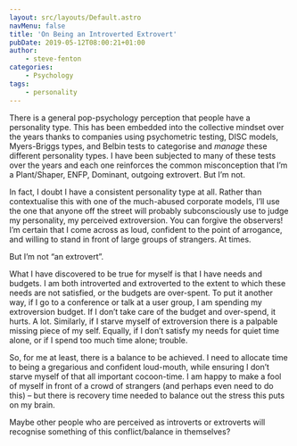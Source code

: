 ```yaml
---
layout: src/layouts/Default.astro
navMenu: false
title: 'On Being an Introverted Extrovert'
pubDate: 2019-05-12T08:00:21+01:00
author:
    - steve-fenton
categories:
    - Psychology
tags:
    - personality
---
```


There is a general pop-psychology perception that people have a personality type. This has been embedded into the collective mindset over the years thanks to companies using psychometric testing, DISC models, Myers-Briggs types, and Belbin tests to categorise and *manage* these different personality types. I have been subjected to many of these tests over the years and each one reinforces the common misconception that I’m a Plant/Shaper, ENFP, Dominant, outgoing extrovert. But I’m not.

In fact, I doubt I have a consistent personality type at all. Rather than contextualise this with one of the much-abused corporate models, I’ll use the one that anyone off the street will probably subconsciously use to judge my personality, my perceived extroversion. You can forgive the observers! I’m certain that I come across as loud, confident to the point of arrogance, and willing to stand in front of large groups of strangers. At times.

But I’m not “an extrovert”.

What I have discovered to be true for myself is that I have needs and budgets. I am both introverted and extroverted to the extent to which these needs are not satisfied, or the budgets are over-spent. To put it another way, if I go to a conference or talk at a user group, I am spending my extroversion budget. If I don’t take care of the budget and over-spend, it hurts. A lot. Similarly, if I starve myself of extroversion there is a palpable missing piece of my self. Equally, if I don’t satisfy my needs for quiet time alone, or if I spend too much time alone; trouble.

So, for me at least, there is a balance to be achieved. I need to allocate time to being a gregarious and confident loud-mouth, while ensuring I don’t starve myself of that all important cocoon-time. I am happy to make a fool of myself in front of a crowd of strangers (and perhaps even need to do this) – but there is recovery time needed to balance out the stress this puts on my brain.

Maybe other people who are perceived as introverts or extroverts will recognise something of this conflict/balance in themselves?